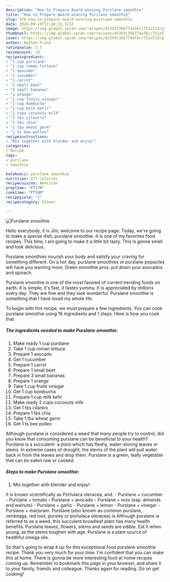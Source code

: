 ```yaml
---
description: "How to Prepare Award-winning Purslane smoothie"
title: "How to Prepare Award-winning Purslane smoothie"
slug: 576-how-to-prepare-award-winning-purslane-smoothie
date: 2020-09-19T11:48:31.321Z
image: https://img-global.cpcdn.com/recipes/d1393c366774afbc/751x532cq70/purslane-smoothie-recipe-main-photo.jpg
thumbnail: https://img-global.cpcdn.com/recipes/d1393c366774afbc/751x532cq70/purslane-smoothie-recipe-main-photo.jpg
cover: https://img-global.cpcdn.com/recipes/d1393c366774afbc/751x532cq70/purslane-smoothie-recipe-main-photo.jpg
author: Nathan Frank
ratingvalue: 3.7
reviewcount: 14
recipeingredient:
- "1 cup purslane"
- "1 cup roman lettuce"
- "1 avocado"
- "1 cucumber"
- "1 carrot"
- "1 small beet"
- "3 small bananas"
- "1 orange"
- "1 cup fruits vinegar"
- "1 cup kombucha"
- "1 cup milk kefir"
- "2 cups coconuts milk"
- "1 tbs cilantro"
- "1 tbs chia"
- "1 tbs wheat germ"
- "1 ts bee pollen"
recipeinstructions:
- "Mix together with blender and enjoy!"
categories:
- Recipe
tags:
- purslane
- smoothie

katakunci: purslane smoothie 
nutrition: 277 calories
recipecuisine: American
preptime: "PT17M"
cooktime: "PT59M"
recipeyield: "2"
recipecategory: Dinner

---
```



![Purslane smoothie](https://img-global.cpcdn.com/recipes/d1393c366774afbc/751x532cq70/purslane-smoothie-recipe-main-photo.jpg)

Hello everybody, it is Jim, welcome to our recipe page. Today, we're going to make a special dish, purslane smoothie. It is one of my favorites food recipes. This time, I am going to make it a little bit tasty. This is gonna smell and look delicious.

Purslane smoothies nourish your body and satisfy your craving for something different. On a hot day, purslane smoothies or purslane popsicles will have you wanting more. Green smoothie pros, put down your avocados and spinach.

Purslane smoothie is one of the most favored of current trending foods on earth. It is simple, it's fast, it tastes yummy. It is appreciated by millions every day. They are fine and they look wonderful. Purslane smoothie is something that I have loved my whole life.


To begin with this recipe, we must prepare a few ingredients. You can cook purslane smoothie using 16 ingredients and 1 steps. Here is how you cook that.

<!--inarticleads1-->

##### The ingredients needed to make Purslane smoothie:

1. Make ready 1 cup purslane
1. Take 1 cup roman lettuce
1. Prepare 1 avocado
1. Get 1 cucumber
1. Prepare 1 carrot
1. Prepare 1 small beet
1. Prepare 3 small bananas
1. Prepare 1 orange
1. Take 1 cup fruits vinegar
1. Get 1 cup kombucha
1. Prepare 1 cup milk kefir
1. Make ready 2 cups coconuts milk
1. Get 1 tbs cilantro
1. Prepare 1 tbs chia
1. Take 1 tbs wheat germ
1. Get 1 ts bee pollen


Although purslane is considered a weed that many people try to control, did you know that consuming purslane can be beneficial to your health? Purslane is a succulent- a plant which has fleshy, water-storing leaves or stems. In extreme cases of drought, the stems of the plant will pull water back in from the leaves and drop them. Purslane is a green, leafy vegetable that can be eaten raw or cooked. 

<!--inarticleads2-->

##### Steps to make Purslane smoothie:

1. Mix together with blender and enjoy!


It is known scientifically as Portulaca oleracea, and. - Purslane + cucumber - Purslane + tomato - Purslane + avocado - Purslane + nuts (esp. almonds and walnuts) - Purslane + garlic - Purslane + lemon - Purslane + vinegar - Purslane + marjoram. Purslane (also known as common purslane, verdolaga, red root, pursley or portulaca oleracea) is Although purslane is referred to as a weed, this succulent broadleaf plant has many health benefits. Purslane leaves, flowers, stems and seeds are edible. Eat it when young, as the stems toughen with age. Purslane is a plant source of healthful omega oils. 

So that's going to wrap it up for this exceptional food purslane smoothie recipe. Thank you very much for your time. I'm confident that you can make this at home. There is gonna be more interesting food at home recipes coming up. Remember to bookmark this page in your browser, and share it to your family, friends and colleague. Thanks again for reading. Go on get cooking!
